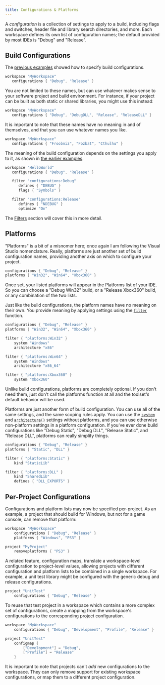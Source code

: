 ```yaml
---
title: Configurations & Platforms
---
```


A *configuration* is a collection of settings to apply to a build, including flags and switches, header file and library search directories, and more. Each workspace defines its own list of configuration names; the default provided by most IDEs is "Debug" and "Release".

## Build Configurations

The [previous examples](Your-First-Script.md) showed how to specify build configurations.

```lua
workspace "MyWorkspace"
   configurations { "Debug", "Release" }
```

You are not limited to these names, but can use whatever makes sense to your software project and build environment. For instance, if your project can be built as both static or shared libraries, you might use this instead:

```lua
workspace "MyWorkspace"
   configurations { "Debug", "DebugDLL", "Release", "ReleaseDLL" }
```

It is important to note that these names have no meaning in and of themselves, and that you can use whatever names you like.

```lua
workspace "MyWorkspace"
   configurations { "Froobniz", "Fozbat", "Cthulhu" }
```

The meaning of the build configuration depends on the settings you apply to it, as shown in [the earlier examples](Your-First-Script.md).

```lua
workspace "HelloWorld"
   configurations { "Debug", "Release" }

   filter "configurations:Debug"
      defines { "DEBUG" }
      flags { "Symbols" }

   filter "configurations:Release"
      defines { "NDEBUG" }
      optimize "On"
```

The [Filters](Filters.md) section will cover this in more detail.


## Platforms

"Platforms" is a bit of a misnomer here; once again I am following the Visual Studio nomenclature. Really, platforms are just another set of build configuration names, providing another axis on which to configure your project.

```lua
configurations { "Debug", "Release" }
platforms { "Win32", "Win64", "Xbox360" }
```

Once set, your listed platforms will appear in the Platforms list of your IDE. So you can choose a "Debug Win32" build, or a "Release Xbox360" build, or any combination of the two lists.

Just like the build configurations, the platform names have no meaning on their own. You provide meaning by applying settings using the [`filter`](filter.md) function.

```lua
configurations { "Debug", "Release" }
platforms { "Win32", "Win64", "Xbox360" }

filter { "platforms:Win32" }
    system "Windows"
    architecture "x86"

filter { "platforms:Win64" }
    system "Windows"
    architecture "x86_64"

filter { "platforms:Xbox360" }
    system "Xbox360"
```

Unlike build configurations, platforms are completely optional. If you don't need them, just don't call the platforms function at all and the toolset's default behavior will be used.

Platforms are just another form of build configuration. You can use all of the same settings, and the same scoping rules apply. You can use the [`system`](system.md) and [`architecture()`](architecture.md) settings without platforms, and you can use otherwise non-platform settings in a platform configuration. If you've ever done build configurations like "Debug Static", "Debug DLL", "Release Static", and "Release DLL", platforms can really simplify things.

```lua
configurations { "Debug", "Release" }
platforms { "Static", "DLL" }

filter { "platforms:Static" }
    kind "StaticLib"

filter { "platforms:DLL" }
    kind "SharedLib"
    defines { "DLL_EXPORTS" }
```

## Per-Project Configurations

Configurations and platform lists may now be specified per-project. As an example, a project that should build for Windows, but not for a game console, can remove that platform:

```lua
workspace "MyWorkspace"
    configurations { "Debug", "Release" }
    platforms { "Windows", "PS3" }

project "MyProject"
    removeplatforms { "PS3" }
```

A related feature, configuration maps, translate a workspace-level configuration to project-level values, allowing projects with different configuration and platform lists to be combined in a single workspace. For example, a unit test library might be configured with the generic debug and release configurations.

```lua
project "UnitTest"
    configurations { "Debug", "Release" }

```

To reuse that test project in a workspace which contains a more complex set of configurations, create a mapping from the workspace's configurations to the corresponding project configuration.

```lua
workspace "MyWorkspace"
    configurations { "Debug", "Development", "Profile", "Release" }

project "UnitTest"
    configmap {
        ["Development"] = "Debug",
        ["Profile"] = "Release"
    }
```

It is important to note that projects can't *add* new configurations to the workspace. They can only remove support for existing workspace configurations, or map them to a different project configuration.
